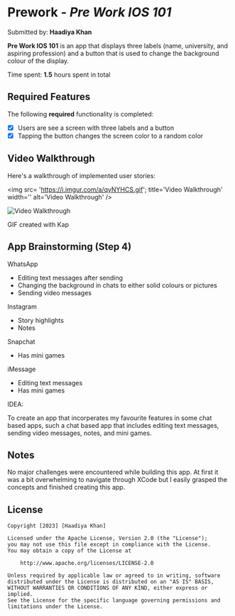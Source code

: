 # Prework - *Pre Work IOS 101*

Submitted by: **Haadiya Khan**

**Pre Work IOS 101** is an app that displays three labels (name, university, and aspiring profession) and a button that is used to change the background colour of the display.

Time spent: **1.5** hours spent in total

## Required Features

The following **required** functionality is completed:

- [x] Users are see a screen with three labels and a button
- [x] Tapping the button changes the screen color to a random color
 
## Video Walkthrough

Here's a walkthrough of implemented user stories:

<img src= 'https://i.imgur.com/a/qyNYHCS.gif'; title='Video Walkthrough' width='' alt='Video Walkthrough' />

<img src="https://i.imgur.com/a/qyNYHCS.gif" title="Video Walkthrough" width="" alt="Video Walkthrough" />


<!-- Replace this with whatever GIF tool you used! -->
GIF created with Kap  
<!-- Recommended tools:
[Kap](https://getkap.co/) for macOS
[ScreenToGif](https://www.screentogif.com/) for Windows
[peek](https://github.com/phw/peek) for Linux. -->

## App Brainstorming (Step 4)

WhatsApp
- Editing text messages after sending
- Changing the background in chats to either solid colours or pictures
- Sending video messages 


Instagram
- Story highlights
- Notes

Snapchat
- Has mini games

iMessage
- Editing text messages
- Has mini games

IDEA:

To create an app that incorperates my favourite features in some chat based apps, such a chat based app that includes editing text messages, sending video messages, notes, and mini games. 


## Notes

No major challenges were encountered while building this app. At first it was a bit overwhelming to navigate through XCode but I easily grasped the concepts and finished creating this app.

## License

    Copyright [2023] [Haadiya Khan]

    Licensed under the Apache License, Version 2.0 (the "License");
    you may not use this file except in compliance with the License.
    You may obtain a copy of the License at

        http://www.apache.org/licenses/LICENSE-2.0

    Unless required by applicable law or agreed to in writing, software
    distributed under the License is distributed on an "AS IS" BASIS,
    WITHOUT WARRANTIES OR CONDITIONS OF ANY KIND, either express or implied.
    See the License for the specific language governing permissions and
    limitations under the License.
